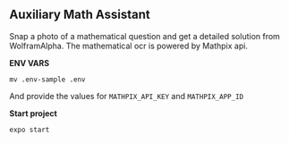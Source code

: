 ## Auxiliary Math Assistant

Snap a photo of a mathematical question and get a detailed solution from WolframAlpha. The mathematical ocr is powered by Mathpix api.

**ENV VARS**

```
mv .env-sample .env
```

And provide the values for `MATHPIX_API_KEY` and `MATHPIX_APP_ID`

**Start project**

```
expo start
```
